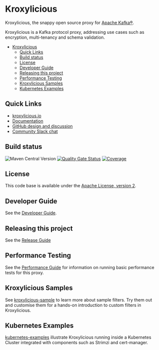 # Kroxylicious

Kroxylicious, the snappy open source proxy for [Apache Kafka®](https://kafka.apache.org).

Kroxylicious is a Kafka protocol proxy, addressing use cases such as encryption, multi-tenancy and schema validation.

<!-- TOC -->

* [Kroxylicious](#kroxylicious)
    * [Quick Links](#quick-links)
    * [Build status](#build-status)
    * [License](#license)
    * [Developer Guide](#developer-guide)
    * [Releasing this project](#releasing-this-project)
    * [Performance Testing](#performance-testing)
    * [Kroxylicious Samples](#kroxylicious-samples)
    * [Kubernetes Examples](#kubernetes-examples)

<!-- TOC -->

## Quick Links

- [kroxylicious.io](https://www.kroxylicious.io)
- [Documentation](https://www.kroxylicious.io/kroxylicious)
- [GitHub design and discussion](https://github.com/kroxylicious/design)
- [Community Slack chat](https://kroxylicious.slack.com/)

## Build status

![Maven Central Version](https://img.shields.io/maven-central/v/io.kroxylicious/kroxylicious-parent)
[![Quality Gate Status](https://sonarcloud.io/api/project_badges/measure?project=kroxylicious_kroxylicious&metric=alert_status)](https://sonarcloud.io/summary/new_code?id=kroxylicious_kroxylicious) [![Coverage](https://sonarcloud.io/api/project_badges/measure?project=kroxylicious_kroxylicious&metric=coverage)](https://sonarcloud.io/summary/new_code?id=kroxylicious_kroxylicious)

## License

This code base is available under the [Apache License, version 2](LICENSE).

## Developer Guide

See the [Developer Guide](DEV_GUIDE.md).

## Releasing this project

See the [Release Guide](RELEASING.md)

## Performance Testing

See the [Performance Guide](PERFORMANCE.md) for information on running basic performance tests for this proxy.

## Kroxylicious Samples

See [kroxylicious-sample](kroxylicious-sample) to learn more about sample filters. Try them out and customise them for a
hands-on introduction to custom filters in Kroxylicious.

## Kubernetes Examples

[kubernetes-examples](kubernetes-examples/README.md) illustrate Kroxylicious running inside a Kubernetes
Cluster integrated with components such as Strimzi and cert-manager.
